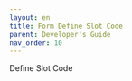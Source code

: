 ```yaml
---
layout: en
title: Form Define Slot Code
parent: Developer's Guide
nav_order: 10
---
```

Define Slot Code
